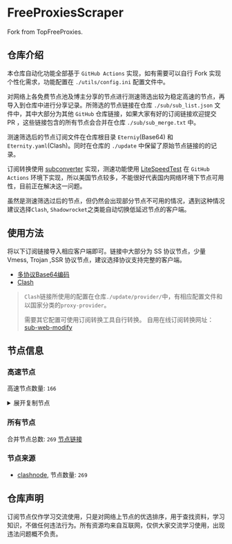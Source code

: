 # FreeProxiesScraper

Fork from TopFreeProxies.

## 仓库介绍
本仓库自动化功能全部基于 `GitHub Actions` 实现，如有需要可以自行 Fork 实现个性化需求，功能配置在 `./utils/config.ini` 配置文件中。

对网络上各免费节点池及博主分享的节点进行测速筛选出较为稳定高速的节点，再导入到仓库中进行分享记录。所筛选的节点链接在仓库 `./sub/sub_list.json` 文件中，其中大部分为其他 `GitHub` 仓库链接，如果大家有好的订阅链接欢迎提交 PR ，这些链接包含的所有节点会合并在仓库 `./sub/sub_merge.txt` 中。

测速筛选后的节点订阅文件在仓库根目录 `Eterniy`(Base64) 和 `Eternity.yaml`(Clash)。同时在仓库的 `./update` 中保留了原始节点链接的的记录。

订阅转换使用 [subconverter](https://github.com/tindy2013/subconverter) 实现，测速功能使用 [LiteSpeedTest](https://github.com/xxf098/LiteSpeedTest) 在 `GitHub Actions` 环境下实现，所以美国节点较多，不能很好代表国内网络环境下节点可用性，目前正在解决这一问题。

虽然是测速筛选过后的节点，但仍然会出现部分节点不可用的情况，遇到这种情况建议选择`Clash`, `Shadowrocket`之类能自动切换低延迟节点的客户端。

## 使用方法
将以下订阅链接导入相应客户端即可。链接中大部分为 SS 协议节点，少量 Vmess, Trojan ,SSR 协议节点，建议选择协议支持完整的客户端。

- [多协议Base64编码](https://raw.githubusercontent.com/caijh/FreeProxiesScraper/master/Eternity)
- [Clash](https://raw.githubusercontent.com/caijh/FreeProxiesScraper/master/Eternity.yaml)

>`Clash`链接所使用的配置在仓库`./update/provider/`中，有相应配置文件和以国家分类的`proxy-provider`。
>
>需要其它配置可使用订阅转换工具自行转换。
>自用在线订阅转换网址：[sub-web-modify](https://sub.v1.mk/)

## 节点信息
### 高速节点
高速节点数量: `166`
<details>
  <summary>展开复制节点</summary>

    vmess://eyJ2IjoiMiIsInBzIjoiMDQtMDAwLUpQIiwiYWRkIjoianAtMS5hbmV3c3RhcnQuY3lvdSIsInBvcnQiOiI1MDYxIiwidHlwZSI6Im5vbmUiLCJpZCI6ImYyYTg3OTRlLWYyNDYtMzk0NS04NThiLWI2NGY0ZDkzYTFkOCIsImFpZCI6IjAiLCJuZXQiOiJ3cyIsInBhdGgiOiIvIiwiaG9zdCI6ImpwLTEuYW5ld3N0YXJ0LmN5b3UiLCJ0bHMiOiJ0bHMifQ==
    vmess://eyJ2IjoiMiIsInBzIjoiMDQtMDAxLU5PV0hFUkUiLCJhZGQiOiJqcDYtMS5hbmV3c3RhcnQuY3lvdSIsInBvcnQiOiI1MDYxIiwidHlwZSI6Im5vbmUiLCJpZCI6ImYyYTg3OTRlLWYyNDYtMzk0NS04NThiLWI2NGY0ZDkzYTFkOCIsImFpZCI6IjAiLCJuZXQiOiJ3cyIsInBhdGgiOiIvIiwiaG9zdCI6ImpwNi0xLmFuZXdzdGFydC5jeW91IiwidGxzIjoidGxzIn0=
    vmess://eyJ2IjoiMiIsInBzIjoiMDQtMDAzLU5PV0hFUkUiLCJhZGQiOiJ1czYtMS5hbmV3c3RhcnQuY3lvdSIsInBvcnQiOiI1MDYxIiwidHlwZSI6Im5vbmUiLCJpZCI6ImYyYTg3OTRlLWYyNDYtMzk0NS04NThiLWI2NGY0ZDkzYTFkOCIsImFpZCI6IjAiLCJuZXQiOiJ3cyIsInBhdGgiOiIvIiwiaG9zdCI6InVzNi0xLmFuZXdzdGFydC5jeW91IiwidGxzIjoidGxzIn0=
    vmess://eyJ2IjoiMiIsInBzIjoiMDQtMDA0LVJFTEFZIiwiYWRkIjoiczQuZGItbGluazAxLnRvcCIsInBvcnQiOiIyMDk1IiwidHlwZSI6Im5vbmUiLCJpZCI6ImRiNTE5ZGU4LTQ2MTctM2M1ZS04NmI0LWFjZWMyZmZhOTYyZCIsImFpZCI6IjAiLCJuZXQiOiJ3cyIsInBhdGgiOiIvZGFiYWkuaW4xMDQuMTkuMjQwLjI0NiIsImhvc3QiOiJzNC5kYi1saW5rMDEudG9wIiwidGxzIjoiIn0=
    vmess://eyJ2IjoiMiIsInBzIjoiMDQtMDA1LVJFTEFZIiwiYWRkIjoiczIuZGItbGluazAxLnRvcCIsInBvcnQiOiIyMDUyIiwidHlwZSI6Im5vbmUiLCJpZCI6ImRiNTE5ZGU4LTQ2MTctM2M1ZS04NmI0LWFjZWMyZmZhOTYyZCIsImFpZCI6IjAiLCJuZXQiOiJ3cyIsInBhdGgiOiIvZGFiYWkuaW4xMDQuMjAuMTU1LjEzOCIsImhvc3QiOiJzMi5kYi1saW5rMDEudG9wIiwidGxzIjoiIn0=
    vmess://eyJ2IjoiMiIsInBzIjoiMDQtMDA2LVJFTEFZIiwiYWRkIjoiczUuY24tZGIudG9wIiwicG9ydCI6IjIwOTUiLCJ0eXBlIjoibm9uZSIsImlkIjoiZGI1MTlkZTgtNDYxNy0zYzVlLTg2YjQtYWNlYzJmZmE5NjJkIiwiYWlkIjoiMCIsIm5ldCI6IndzIiwicGF0aCI6Ii9kYWJhaS5pbjEwNC4yNS4zOC4yMjAiLCJob3N0IjoiczUuY24tZGIudG9wIiwidGxzIjoiIn0=
    vmess://eyJ2IjoiMiIsInBzIjoiMDQtMDA3LVJFTEFZIiwiYWRkIjoiczQuZGItbGluazAxLnRvcCIsInBvcnQiOiI4ODgwIiwidHlwZSI6Im5vbmUiLCJpZCI6ImRiNTE5ZGU4LTQ2MTctM2M1ZS04NmI0LWFjZWMyZmZhOTYyZCIsImFpZCI6IjAiLCJuZXQiOiJ3cyIsInBhdGgiOiIvZGFiYWkuaW4xMDQuMjAuMTEwLjExOCIsImhvc3QiOiJzNC5kYi1saW5rMDEudG9wIiwidGxzIjoiIn0=
    vmess://eyJ2IjoiMiIsInBzIjoiMDQtMDA4LVJFTEFZIiwiYWRkIjoiczQuZGItbGluazAxLnRvcCIsInBvcnQiOiIyMDg2IiwidHlwZSI6Im5vbmUiLCJpZCI6ImRiNTE5ZGU4LTQ2MTctM2M1ZS04NmI0LWFjZWMyZmZhOTYyZCIsImFpZCI6IjAiLCJuZXQiOiJ3cyIsInBhdGgiOiIvZGFiYWkuaW4xNzIuNjQuMTkuMjA0IiwiaG9zdCI6InM0LmRiLWxpbmswMS50b3AiLCJ0bHMiOiIifQ==
    vmess://eyJ2IjoiMiIsInBzIjoiMDQtMDA5LVJFTEFZIiwiYWRkIjoiczEuZGItbGluazAxLnRvcCIsInBvcnQiOiI4MDgwIiwidHlwZSI6Im5vbmUiLCJpZCI6ImRiNTE5ZGU4LTQ2MTctM2M1ZS04NmI0LWFjZWMyZmZhOTYyZCIsImFpZCI6IjAiLCJuZXQiOiJ3cyIsInBhdGgiOiIvZGFiYWkuaW4xNzIuNjQuNDYuMTEzIiwiaG9zdCI6InMxLmRiLWxpbmswMS50b3AiLCJ0bHMiOiIifQ==
    vmess://eyJ2IjoiMiIsInBzIjoiMDQtMDEwLVJFTEFZIiwiYWRkIjoiczUuY24tZGIudG9wIiwicG9ydCI6IjgwODAiLCJ0eXBlIjoibm9uZSIsImlkIjoiZGI1MTlkZTgtNDYxNy0zYzVlLTg2YjQtYWNlYzJmZmE5NjJkIiwiYWlkIjoiMCIsIm5ldCI6IndzIiwicGF0aCI6Ii9kYWJhaS5pbjE3Mi42Ny4xMjIuMTQ3IiwiaG9zdCI6InM1LmNuLWRiLnRvcCIsInRscyI6IiJ9
    trojan://07532e8d-26c0-364d-bec3-8501276d5067@183.236.51.154:56323?allowInsecure=1&sni=fastly.cdn.steampipe.steamcontent.com#04-110-CN
    trojan://07532e8d-26c0-364d-bec3-8501276d5067@183.236.51.154:56432?allowInsecure=1&sni=steampipe-kr.akamaized.net#04-111-CN
    trojan://07532e8d-26c0-364d-bec3-8501276d5067@112.18.120.18:23452?allowInsecure=1&sni=upos-hz-mirrorakam.akamaized.net#04-112-CN
    trojan://07532e8d-26c0-364d-bec3-8501276d5067@112.18.120.18:23453?allowInsecure=1&sni=cloudsync-prod.s3.amazonaws.com#04-113-CN
    trojan://07532e8d-26c0-364d-bec3-8501276d5067@47.245.40.60:28476?allowInsecure=1&sni=fastly.cdn.steampipe.steamcontent.com#04-114-JP
    trojan://07532e8d-26c0-364d-bec3-8501276d5067@47.245.31.103:28469?allowInsecure=1&sni=edge.steam-dns.top.comcast.net#04-115-JP
    vmess://eyJ2IjoiMiIsInBzIjoiMDQtMTE2LUNOIiwiYWRkIjoiMTIubWFtYW1hamQuc2l0ZSIsInBvcnQiOiIyMzYxMiIsInR5cGUiOiJub25lIiwiaWQiOiI3MTY0ZTljNi03NWM5LTM3ZTYtYmZlYy02NjJiMTQ0ZTA4YTQiLCJhaWQiOiIyIiwibmV0Ijoid3MiLCJwYXRoIjoiLyIsImhvc3QiOiIxMi5tYW1hbWFqZC5zaXRlIiwidGxzIjoiIn0=
    vmess://eyJ2IjoiMiIsInBzIjoiMDQtMTE3LUNOIiwiYWRkIjoiMTcubWFtYW1hamQuc2l0ZSIsInBvcnQiOiIyMzYxNyIsInR5cGUiOiJub25lIiwiaWQiOiI3MTY0ZTljNi03NWM5LTM3ZTYtYmZlYy02NjJiMTQ0ZTA4YTQiLCJhaWQiOiIyIiwibmV0Ijoid3MiLCJwYXRoIjoiLyIsImhvc3QiOiIxNy5tYW1hbWFqZC5zaXRlIiwidGxzIjoiIn0=
    vmess://eyJ2IjoiMiIsInBzIjoiMDQtMTE4LUNOIiwiYWRkIjoiMTEubWFtYW1hamQuc2l0ZSIsInBvcnQiOiIyMzYxMSIsInR5cGUiOiJub25lIiwiaWQiOiI3MTY0ZTljNi03NWM5LTM3ZTYtYmZlYy02NjJiMTQ0ZTA4YTQiLCJhaWQiOiIyIiwibmV0Ijoid3MiLCJwYXRoIjoiLyIsImhvc3QiOiIxMS5tYW1hbWFqZC5zaXRlIiwidGxzIjoiIn0=
    vmess://eyJ2IjoiMiIsInBzIjoiMDQtMTE5LUNOIiwiYWRkIjoiMTkubWFtYW1hamQuc2l0ZSIsInBvcnQiOiIyMzYxOSIsInR5cGUiOiJub25lIiwiaWQiOiI3MTY0ZTljNi03NWM5LTM3ZTYtYmZlYy02NjJiMTQ0ZTA4YTQiLCJhaWQiOiIyIiwibmV0Ijoid3MiLCJwYXRoIjoiLyIsImhvc3QiOiIxOS5tYW1hbWFqZC5zaXRlIiwidGxzIjoiIn0=
    vmess://eyJ2IjoiMiIsInBzIjoiMDQtMTIwLUNOIiwiYWRkIjoiMTYubWFtYW1hamQuc2l0ZSIsInBvcnQiOiIyMzYxNiIsInR5cGUiOiJub25lIiwiaWQiOiI3MTY0ZTljNi03NWM5LTM3ZTYtYmZlYy02NjJiMTQ0ZTA4YTQiLCJhaWQiOiIyIiwibmV0Ijoid3MiLCJwYXRoIjoiLyIsImhvc3QiOiIxNi5tYW1hbWFqZC5zaXRlIiwidGxzIjoiIn0=
    vmess://eyJ2IjoiMiIsInBzIjoiMDQtMTIxLUNOIiwiYWRkIjoiMTgubWFtYW1hamQuc2l0ZSIsInBvcnQiOiIyMzYxOCIsInR5cGUiOiJub25lIiwiaWQiOiI3MTY0ZTljNi03NWM5LTM3ZTYtYmZlYy02NjJiMTQ0ZTA4YTQiLCJhaWQiOiIyIiwibmV0Ijoid3MiLCJwYXRoIjoiLyIsImhvc3QiOiIxOC5tYW1hbWFqZC5zaXRlIiwidGxzIjoiIn0=
    vmess://eyJ2IjoiMiIsInBzIjoiMDQtMTIyLUNOIiwiYWRkIjoiMTUubWFtYW1hamQuc2l0ZSIsInBvcnQiOiIyMzYxNSIsInR5cGUiOiJub25lIiwiaWQiOiI3MTY0ZTljNi03NWM5LTM3ZTYtYmZlYy02NjJiMTQ0ZTA4YTQiLCJhaWQiOiIyIiwibmV0Ijoid3MiLCJwYXRoIjoiLyIsImhvc3QiOiIxNS5tYW1hbWFqZC5zaXRlIiwidGxzIjoiIn0=
    vmess://eyJ2IjoiMiIsInBzIjoiMDQtMTIzLUNOIiwiYWRkIjoiNS5tYW1hbWFqZC5zaXRlIiwicG9ydCI6IjIzNjA1IiwidHlwZSI6Im5vbmUiLCJpZCI6IjcxNjRlOWM2LTc1YzktMzdlNi1iZmVjLTY2MmIxNDRlMDhhNCIsImFpZCI6IjIiLCJuZXQiOiJ3cyIsInBhdGgiOiIvIiwiaG9zdCI6IjUubWFtYW1hamQuc2l0ZSIsInRscyI6IiJ9
    vmess://eyJ2IjoiMiIsInBzIjoiMDQtMTI0LUNOIiwiYWRkIjoiMTMubWFtYW1hamQuc2l0ZSIsInBvcnQiOiIyMzYxMyIsInR5cGUiOiJub25lIiwiaWQiOiI3MTY0ZTljNi03NWM5LTM3ZTYtYmZlYy02NjJiMTQ0ZTA4YTQiLCJhaWQiOiIyIiwibmV0Ijoid3MiLCJwYXRoIjoiLyIsImhvc3QiOiIxMy5tYW1hbWFqZC5zaXRlIiwidGxzIjoiIn0=
    vmess://eyJ2IjoiMiIsInBzIjoiMDQtMTI1LUNOIiwiYWRkIjoiMTQubWFtYW1hamQuc2l0ZSIsInBvcnQiOiIyMzYxNCIsInR5cGUiOiJub25lIiwiaWQiOiI3MTY0ZTljNi03NWM5LTM3ZTYtYmZlYy02NjJiMTQ0ZTA4YTQiLCJhaWQiOiIyIiwibmV0Ijoid3MiLCJwYXRoIjoiLyIsImhvc3QiOiIxNC5tYW1hbWFqZC5zaXRlIiwidGxzIjoiIn0=
    vmess://eyJ2IjoiMiIsInBzIjoiMDUtMTMyLUNOIiwiYWRkIjoidjUuaGVkdWlhbi5saW5rIiwicG9ydCI6IjMwODA1IiwidHlwZSI6Im5vbmUiLCJpZCI6ImNiYjNmODc3LWQxZmItMzQ0Yy04N2E5LWQxNTNiZmZkNTQ4NCIsImFpZCI6IjIiLCJuZXQiOiJ3cyIsInBhdGgiOiIvb29vbyIsImhvc3QiOiJ2NS5oZWR1aWFuLmxpbmsiLCJ0bHMiOiIifQ==
    vmess://eyJ2IjoiMiIsInBzIjoiMDUtMTMzLUNOIiwiYWRkIjoiMTExLjI2LjEwOS43OSIsInBvcnQiOiIzMDgwNyIsInR5cGUiOiJub25lIiwiaWQiOiJjYmIzZjg3Ny1kMWZiLTM0NGMtODdhOS1kMTUzYmZmZDU0ODQiLCJhaWQiOiIyIiwibmV0Ijoid3MiLCJwYXRoIjoiL29vb28iLCJob3N0IjoiIiwidGxzIjoiIn0=
    ss://YWVzLTEyOC1nY206NzYzYmY2MTItNGM2Ni00ZmQ0LWI1NGItNTM0OWJkZWE2YmNh@neweur.upperlay.xyz:634#05-135-CN
    vmess://eyJ2IjoiMiIsInBzIjoiMDUtMTQ5LUNOIiwiYWRkIjoieGRkLmRhc2h1YWkuY3lvdSIsInBvcnQiOiI0NTA3NyIsInR5cGUiOiJub25lIiwiaWQiOiI0YmMzMmEyNi02NGE2LTQ1OTUtOTM3OS0wODBkMTVkMGIzMWYiLCJhaWQiOiIwIiwibmV0IjoidGNwIiwicGF0aCI6Ii9vb29vIiwiaG9zdCI6InhkZC5kYXNodWFpLmN5b3UiLCJ0bHMiOiIifQ==
    vmess://eyJ2IjoiMiIsInBzIjoiMDUtMTUwLU5PV0hFUkUiLCJhZGQiOiJoYWEuZGFzaHVhaS5jeW91IiwicG9ydCI6IjQ1MDcyIiwidHlwZSI6Im5vbmUiLCJpZCI6IjRiYzMyYTI2LTY0YTYtNDU5NS05Mzc5LTA4MGQxNWQwYjMxZiIsImFpZCI6IjAiLCJuZXQiOiJ0Y3AiLCJwYXRoIjoiL29vb28iLCJob3N0IjoiaGFhLmRhc2h1YWkuY3lvdSIsInRscyI6IiJ9
    vmess://eyJ2IjoiMiIsInBzIjoiMDUtMTUxLU5PV0hFUkUiLCJhZGQiOiJoYWEuZGFzaHVhaS5jeW91IiwicG9ydCI6IjQ1MDU2IiwidHlwZSI6Im5vbmUiLCJpZCI6IjRiYzMyYTI2LTY0YTYtNDU5NS05Mzc5LTA4MGQxNWQwYjMxZiIsImFpZCI6IjAiLCJuZXQiOiJ0Y3AiLCJwYXRoIjoiL29vb28iLCJob3N0IjoiaGFhLmRhc2h1YWkuY3lvdSIsInRscyI6IiJ9
    vmess://eyJ2IjoiMiIsInBzIjoiMDUtMTUyLU5PV0hFUkUiLCJhZGQiOiJoYWEuZGFzaHVhaS5jeW91IiwicG9ydCI6IjQ1MDUyIiwidHlwZSI6Im5vbmUiLCJpZCI6IjRiYzMyYTI2LTY0YTYtNDU5NS05Mzc5LTA4MGQxNWQwYjMxZiIsImFpZCI6IjAiLCJuZXQiOiJ0Y3AiLCJwYXRoIjoiL29vb28iLCJob3N0IjoiaGFhLmRhc2h1YWkuY3lvdSIsInRscyI6IiJ9
    ss://Y2hhY2hhMjAtaWV0Zi1wb2x5MTMwNTpya3FaRXU1eHQzYXlETENjM0JUSU5u@13.251.200.231:8443#05-154-SG
    trojan://5a5d1112-4ae7-431f-bdde-0d008fb473dd@104.21.22.211:443?allowInsecure=1&sni=90.tAIpEI108.dpDnS.orG&ws=1&wspath=%2525252F685uFbiRrgAsHzTP8d#05-155-RELAY
    trojan://cdec9d57-661d-456a-bbf2-b4c38e9c6711@104.21.30.37:443?allowInsecure=1&sni=DDdcVfbGHy7.444682.xyz&ws=1&wspath=%2525252FUgBAUEI9Y18NcpHHrL0VwSolbqFpg#05-156-RELAY
    trojan://fa050497-fc2a-45ee-89c0-96670c4ecb65@104.21.63.135:443?allowInsecure=1&sni=Rrr4.8906004.xYZ&ws=1&wspath=%2525252FDZxb5QZyWgQPuXTwt#05-157-RELAY
    trojan://2f9b71f8-0ff1-4f49-a759-2d300b7c4c09@104.21.46.90:443?allowInsecure=1&sni=IiiIUuUyyYyy.freEvpNaTM.dpdNS.orG&ws=1&wspath=%2525252F9wAaF67mglzN6jop7uR#05-158-RELAY
    trojan://fa050497-fc2a-45ee-89c0-96670c4ecb65@172.67.145.200:443?allowInsecure=1&sni=Rrr4.8906004.xYZ&ws=1&wspath=%2525252FDZxb5QZyWgQPuXTwt#05-159-RELAY
    trojan://512d9674-db12-44ca-a1b5-654244549b65@172.67.188.188:443?allowInsecure=1&sni=XxCdvfgty.444652.xyZ&ws=1&wspath=%2525252FHOi2k5ElZdeML7Ua7dX3JIrYk7zm#05-160-RELAY
    trojan://ffcf7ec1-3e09-4821-b3d9-b426a107b73b@104.21.46.90:443?allowInsecure=1&sni=EER.FreevPnATm.dpdNs.orG&ws=1&wspath=%2525252FXmTzATQPJv9RO3xr1D40NK#05-194-RELAY
    vmess://eyJ2IjoiMiIsInBzIjoiMDctMjA0LUNOIiwiYWRkIjoiMTgzLjIzOC45MC44IiwicG9ydCI6IjQ2OTIwIiwidHlwZSI6Im5vbmUiLCJpZCI6IjQxODA0OGFmLWEyOTMtNGI5OS05YjBjLTk4Y2EzNTgwZGQyNCIsImFpZCI6IjY0IiwibmV0Ijoid3MiLCJwYXRoIjoiLyIsImhvc3QiOiIiLCJ0bHMiOiIifQ==
    vmess://eyJ2IjoiMiIsInBzIjoiMDctMjA1LUNOIiwiYWRkIjoiNDcuMTE2LjE2Ni4xNzgiLCJwb3J0IjoiNTAwMDIiLCJ0eXBlIjoibm9uZSIsImlkIjoiNDE4MDQ4YWYtYTI5My00Yjk5LTliMGMtOThjYTM1ODBkZDI0IiwiYWlkIjoiMCIsIm5ldCI6IndzIiwicGF0aCI6Ii8iLCJob3N0IjoiIiwidGxzIjoiIn0=
    vmess://eyJ2IjoiMiIsInBzIjoiMDctMjA2LUNOIiwiYWRkIjoiNDcuOTIuMTUyLjE2OSIsInBvcnQiOiI1MDAwMiIsInR5cGUiOiJub25lIiwiaWQiOiI0MTgwNDhhZi1hMjkzLTRiOTktOWIwYy05OGNhMzU4MGRkMjQiLCJhaWQiOiIwIiwibmV0Ijoid3MiLCJwYXRoIjoiLyIsImhvc3QiOiIiLCJ0bHMiOiIifQ==
    ss://YWVzLTI1Ni1jZmI6cXdlclJFV1FAQA@185.189.160.98:64759#07-207-TW
    ss://YWVzLTI1Ni1nY206ZHd6MUd0Rjc@120.233.128.98:30015#07-208-CN
    vmess://eyJ2IjoiMiIsInBzIjoiMDctMjA5LUNOIiwiYWRkIjoiMTEyLjEzMi4yMTUuMTIiLCJwb3J0IjoiNTAwMDIiLCJ0eXBlIjoibm9uZSIsImlkIjoiNDE4MDQ4YWYtYTI5My00Yjk5LTliMGMtOThjYTM1ODBkZDI0IiwiYWlkIjoiMCIsIm5ldCI6IndzIiwicGF0aCI6Ii8iLCJob3N0IjoiIiwidGxzIjoiIn0=
    vmess://eyJ2IjoiMiIsInBzIjoiMDctMjEwLUNOIiwiYWRkIjoiMTEyLjEzMi4yMTUuMzQiLCJwb3J0IjoiNTAwMDciLCJ0eXBlIjoibm9uZSIsImlkIjoiNDE4MDQ4YWYtYTI5My00Yjk5LTliMGMtOThjYTM1ODBkZDI0IiwiYWlkIjoiMCIsIm5ldCI6IndzIiwicGF0aCI6Ii8iLCJob3N0IjoiIiwidGxzIjoiIn0=
    vmess://eyJ2IjoiMiIsInBzIjoiMDctMjExLUNOIiwiYWRkIjoiMTgzLjIzNi41MS4zNiIsInBvcnQiOiI1OTAwMyIsInR5cGUiOiJub25lIiwiaWQiOiI0MTgwNDhhZi1hMjkzLTRiOTktOWIwYy05OGNhMzU4MGRkMjQiLCJhaWQiOiIwIiwibmV0Ijoid3MiLCJwYXRoIjoiLyIsImhvc3QiOiIiLCJ0bHMiOiIifQ==
    vmess://eyJ2IjoiMiIsInBzIjoiMDctMjEyLUNOIiwiYWRkIjoiNDcuMTA0LjE4Ni4xMzMiLCJwb3J0IjoiNTAwMDIiLCJ0eXBlIjoibm9uZSIsImlkIjoiNDE4MDQ4YWYtYTI5My00Yjk5LTliMGMtOThjYTM1ODBkZDI0IiwiYWlkIjoiNjQiLCJuZXQiOiJ3cyIsInBhdGgiOiIvIiwiaG9zdCI6IiIsInRscyI6IiJ9
    vmess://eyJ2IjoiMiIsInBzIjoiMDctMjEzLUNOIiwiYWRkIjoiMTIwLjE5OC43MS4yMTYiLCJwb3J0IjoiNDY3NTkiLCJ0eXBlIjoibm9uZSIsImlkIjoiNDE4MDQ4YWYtYTI5My00Yjk5LTliMGMtOThjYTM1ODBkZDI0IiwiYWlkIjoiMCIsIm5ldCI6IndzIiwicGF0aCI6Ii8iLCJob3N0IjoiIiwidGxzIjoiIn0=
    vmess://eyJ2IjoiMiIsInBzIjoiMDctMjE0LUNOIiwiYWRkIjoiMTExLjI2LjEwOS43OSIsInBvcnQiOiIzMDgwOSIsInR5cGUiOiJub25lIiwiaWQiOiJjYmIzZjg3Ny1kMWZiLTM0NGMtODdhOS1kMTUzYmZmZDU0ODQiLCJhaWQiOiIyIiwibmV0Ijoid3MiLCJwYXRoIjoiL29vb28iLCJob3N0IjoiIiwidGxzIjoiIn0=
    ss://YWVzLTI1Ni1nY206ZHd6MUd0Rjc@111.45.33.5:30017#07-215-CN
    vmess://eyJ2IjoiMiIsInBzIjoiMDctMjE2LUhLIiwiYWRkIjoiNDMuMjQ3LjEzNC44NSIsInBvcnQiOiI0NzAxMCIsInR5cGUiOiJub25lIiwiaWQiOiJjYmZmYjgyNS05M2Q1LTRhMTktYWVkMC0wOTM2YTQ4Yzg0ZDMiLCJhaWQiOiIwIiwibmV0Ijoid3MiLCJwYXRoIjoiLyIsImhvc3QiOiIiLCJ0bHMiOiIifQ==
    vmess://eyJ2IjoiMiIsInBzIjoiMDctMjE3LVJFTEFZIiwiYWRkIjoiY2xvdWRnZXRzZXJ2aWNlLm1jbG91ZHNlcnZpY2Uuc2l0ZSIsInBvcnQiOiI0NDMiLCJ0eXBlIjoibm9uZSIsImlkIjoiMmMzMjk1ODUtNjdhOC00OThiLThkMzgtMTc2ZGFjODA2YmM3IiwiYWlkIjoiMCIsIm5ldCI6IndzIiwicGF0aCI6Ii9saW5rd3MiLCJob3N0IjoiY2xvdWRnZXRzZXJ2aWNlLm1jbG91ZHNlcnZpY2Uuc2l0ZSIsInRscyI6InRscyJ9
    trojan://288124da-0d68-42f4-9f48-70dc4dcc55a6@104.21.16.1:443?allowInsecure=1&sni=eEEDFRT567u.890614.XYZ&ws=1&wspath=%2525252FraChT39pjLFYRA5HdHEIupMZeK#07-218-RELAY
    trojan://ea17601d-8ebf-4431-b815-4d644821ca7e@kz.mjt000.com:443?allowInsecure=1#07-219-GB
    ss://YWVzLTI1Ni1jZmI6ZjhmN2FDemNQS2JzRjhwMw@38.165.233.93:989#07-220-PY
    ss://YWVzLTI1Ni1jZmI6ZjhmN2FDemNQS2JzRjhwMw@185.153.197.5:989#07-221-MD
    ss://YWVzLTI1Ni1nY206ZHd6MUd0Rjc@112.54.160.36:30232#07-222-CN
    trojan://ae2c23e8-9204-11ef-b635-f23c9164ca5d@d877855c-sybgg0-t2wu4o-1qct1.cm5.cnkuaishou.com:27233?allowInsecure=1&sni=d877855c-sybgg0-t2wu4o-1qct1.cm5.cnkuaishou.com#07-223-CN
    vmess://eyJ2IjoiMiIsInBzIjoiMDctMjI0LVJFTEFZIiwiYWRkIjoiMTcyLjY3LjIwMC4xMyIsInBvcnQiOiI0NDMiLCJ0eXBlIjoibm9uZSIsImlkIjoiNWY3MjZmZTMtZDgyZS00ZGE1LWE3MTEtOGFmMGNiYjJiNjgyIiwiYWlkIjoiMCIsIm5ldCI6IndzIiwicGF0aCI6Ii9henVtYXNlLnJlbiIsImhvc3QiOiIiLCJ0bHMiOiJ0bHMifQ==
    ss://Y2hhY2hhMjAtaWV0Zi1wb2x5MTMwNTo3OTA1YTMyYi0wMTJjLTQ3MTEtODllMi03M2I2NzEzZWNhNzU@pr.fastsoonlink.com:40030#07-225-CN
    vmess://eyJ2IjoiMiIsInBzIjoiMDctMjI2LUNOIiwiYWRkIjoidjM1LmhlZHVpYW4ubGluayIsInBvcnQiOiIzMDgzNSIsInR5cGUiOiJub25lIiwiaWQiOiJjYmIzZjg3Ny1kMWZiLTM0NGMtODdhOS1kMTUzYmZmZDU0ODQiLCJhaWQiOiIyIiwibmV0Ijoid3MiLCJwYXRoIjoiL29vb28iLCJob3N0IjoidjM1LmhlZHVpYW4ubGluayIsInRscyI6IiJ9
    trojan://0f7070cd-c91d-4532-a51f-56da4f0e94be@172.67.150.132:443?allowInsecure=1&sni=eeddcvfgt6.444682.xyz&ws=1&wspath=%2525252FctHoQlqeZn8pbEUSLppj7jCmY#07-227-RELAY
    trojan://0f7070cd-c91d-4532-a51f-56da4f0e94be@104.21.30.37:443?allowInsecure=1&sni=eeddcvfgt6.444682.xyz&ws=1&wspath=%2525252FctHoQlqeZn8pbEUSLppj7jCmY#07-228-RELAY
    vmess://eyJ2IjoiMiIsInBzIjoiMDctMjI5LVJFTEFZIiwiYWRkIjoiMTcyLjY3LjIxOS4xOTYiLCJwb3J0IjoiODAiLCJ0eXBlIjoibm9uZSIsImlkIjoiZjEwOGUwZTItNWYxMi00MmI2LTllNjctMWIyZjA3M2ZmYjJiIiwiYWlkIjoiMCIsIm5ldCI6IndzIiwicGF0aCI6Ii94UXZMdHhNTXVtOHNES1J3dkZDSnEiLCJob3N0IjoiIiwidGxzIjoiIn0=
    vmess://eyJ2IjoiMiIsInBzIjoiMDctMjMwLUNOIiwiYWRkIjoiMTE3LjEzNS4zMS43NSIsInBvcnQiOiI0NTIzOSIsInR5cGUiOiJub25lIiwiaWQiOiIzYmI3ZTgyNi02YmM4LTQzZWMtYTIyYi1jNjVkOGYzMGM0ZTUiLCJhaWQiOiIwIiwibmV0Ijoid3MiLCJwYXRoIjoiLyIsImhvc3QiOiIiLCJ0bHMiOiIifQ==
    vmess://eyJ2IjoiMiIsInBzIjoiMDctMjMxLUNOIiwiYWRkIjoidjI5LmhlZHVpYW4ubGluayIsInBvcnQiOiIzMDgyOSIsInR5cGUiOiJub25lIiwiaWQiOiJjYmIzZjg3Ny1kMWZiLTM0NGMtODdhOS1kMTUzYmZmZDU0ODQiLCJhaWQiOiIyIiwibmV0Ijoid3MiLCJwYXRoIjoiL29vb28iLCJob3N0IjoidjI5LmhlZHVpYW4ubGluayIsInRscyI6IiJ9
    trojan://a7c9c017-db10-4d15-b01b-0634db498b57@104.21.13.36:443?allowInsecure=1&sni=ERt5.0890604.XyZ&ws=1&wspath=%2525252FOBmXcXufeTh7sLJtI1#07-232-RELAY
    trojan://a7c9c017-db10-4d15-b01b-0634db498b57@172.67.197.165:443?allowInsecure=1&sni=ERt5.0890604.XyZ&ws=1&wspath=%2525252FOBmXcXufeTh7sLJtI1#07-233-RELAY
    trojan://07a3df8f-2a2c-42f8-ad92-65889d90f3bf@104.21.26.17:443?allowInsecure=1&sni=rrrRrRRrT.459.pp.ua&ws=1&wspath=%2525252FznQImc22ijDwVOkZfoq#07-234-RELAY
    vmess://eyJ2IjoiMiIsInBzIjoiMDctMjM1LUNOIiwiYWRkIjoiNTguMTkuMTYuMjQxIiwicG9ydCI6IjQ1NDI0IiwidHlwZSI6Im5vbmUiLCJpZCI6IjNiYjdlODI2LTZiYzgtNDNlYy1hMjJiLWM2NWQ4ZjMwYzRlNSIsImFpZCI6IjAiLCJuZXQiOiJ3cyIsInBhdGgiOiIvIiwiaG9zdCI6IiIsInRscyI6IiJ9
    trojan://6757b7d6-fa32-4708-b5d1-30e3cf928b51@104.21.6.179:443?allowInsecure=1&sni=ZZzzzZZ.890601.XYZ&ws=1&wspath=%2525252Fl96MZ8se5Kl2p8BiMhP42l#07-236-RELAY
    vmess://eyJ2IjoiMiIsInBzIjoiMDctMjM3LUNOIiwiYWRkIjoiMTIwLjIzMi4xNy4xMCIsInBvcnQiOiI0NTI2OSIsInR5cGUiOiJub25lIiwiaWQiOiIzYmI3ZTgyNi02YmM4LTQzZWMtYTIyYi1jNjVkOGYzMGM0ZTUiLCJhaWQiOiIwIiwibmV0Ijoid3MiLCJwYXRoIjoiLyIsImhvc3QiOiIiLCJ0bHMiOiIifQ==
    vmess://eyJ2IjoiMiIsInBzIjoiMDctMjM4LUNOIiwiYWRkIjoidjM2LmhlZHVpYW4ubGluayIsInBvcnQiOiIzMDgzNiIsInR5cGUiOiJub25lIiwiaWQiOiJjYmIzZjg3Ny1kMWZiLTM0NGMtODdhOS1kMTUzYmZmZDU0ODQiLCJhaWQiOiIyIiwibmV0Ijoid3MiLCJwYXRoIjoiL29vb28iLCJob3N0IjoidjM2LmhlZHVpYW4ubGluayIsInRscyI6IiJ9
    vmess://eyJ2IjoiMiIsInBzIjoiMDctMjM5LVJFTEFZIiwiYWRkIjoidGltZS5pcyIsInBvcnQiOiI0NDMiLCJ0eXBlIjoibm9uZSIsImlkIjoiNjZlNWM4ZGQtMzE3Ni00NThlLThmYjAtMWVkOTFkMmY5NjAyIiwiYWlkIjoiMCIsIm5ldCI6IndzIiwicGF0aCI6Ii92bWVzcy1hcmdvP2VkPTI1NjAiLCJob3N0IjoidGltZS5pcyIsInRscyI6InRscyJ9
    ss://YWVzLTI1Ni1jZmI6ZjhmN2FDemNQS2JzRjhwMw@62.100.205.48:989#07-240-GB
    vmess://eyJ2IjoiMiIsInBzIjoiMDctMjQxLUNOIiwiYWRkIjoidjMwLmhlZHVpYW4ubGluayIsInBvcnQiOiIzMDgzMCIsInR5cGUiOiJub25lIiwiaWQiOiJjYmIzZjg3Ny1kMWZiLTM0NGMtODdhOS1kMTUzYmZmZDU0ODQiLCJhaWQiOiIyIiwibmV0Ijoid3MiLCJwYXRoIjoiL29vb28iLCJob3N0IjoidjMwLmhlZHVpYW4ubGluayIsInRscyI6IiJ9
    ss://Y2hhY2hhMjAtaWV0Zi1wb2x5MTMwNTpYaVROVlRCOFJFc1hCMm41RHpMaEZi@77.246.102.112:60117#07-242-NL
    ss://Y2hhY2hhMjAtaWV0Zi1wb2x5MTMwNTpZMWhqaVVtU2d1Y2d6WVlKMFd0cXdX@77.246.102.112:60117#07-243-NL
    ss://YWVzLTI1Ni1jZmI6ZjhmN2FDemNQS2JzRjhwMw@185.231.233.112:989#07-244-PT
    ss://YWVzLTI1Ni1nY206M2VlOTBhYTktODgzMS00ZWEzLTk0MjUtYzM2MTA5MGE5Mzhk@120.198.71.135:46924#07-245-CN
    ss://YWVzLTI1Ni1nY206M2VlOTBhYTktODgzMS00ZWEzLTk0MjUtYzM2MTA5MGE5Mzhk@36.151.194.51:46924#07-246-CN
    ss://YWVzLTI1Ni1jZmI6cXdlclJFV1FAQA@125.141.26.12:4857#07-247-KR
    ss://YWVzLTI1Ni1jZmI6cXdlclJFV1FAQA@p237.panda004.net:50345#07-248-KR
    ss://YWVzLTI1Ni1jZmI6cXdlclJFV1FAQA@p141.panda001.net:4652#07-249-KR
    ss://YWVzLTI1Ni1jZmI6cXdlclJFV1FAQA@218.237.185.230:4652#07-250-KR
    ss://YWVzLTI1Ni1nY206ZHd6MUd0Rjc@112.54.161.141:20406#07-251-CN
    vmess://eyJ2IjoiMiIsInBzIjoiMDctMjUyLUNOIiwiYWRkIjoiMTExLjI2LjEwOS43OSIsInBvcnQiOiIzMDgyOCIsInR5cGUiOiJub25lIiwiaWQiOiJjYmIzZjg3Ny1kMWZiLTM0NGMtODdhOS1kMTUzYmZmZDU0ODQiLCJhaWQiOiIyIiwibmV0Ijoid3MiLCJwYXRoIjoiL29vb28iLCJob3N0IjoiIiwidGxzIjoiIn0=
    trojan://bcc58e88-e147-11ec-b286-f23c91cfbbc9@83242d49-sy41s0-szh3gf-ggww.cm5.cnkuaishou.com:21233?allowInsecure=1&sni=83242d49-sy41s0-szh3gf-ggww.cm5.cnkuaishou.com#07-253-CN
    trojan://2b1ed981-6547-4094-998b-06a3323d6f6c@120.233.44.201:21181?allowInsecure=1&sni=k31.tudou211.com#07-254-CN
    ss://Y2hhY2hhMjAtaWV0Zi1wb2x5MTMwNTo4NDNlOTliYi03ZDYxLTQxMzMtOWY2MC0yYjQ4ZTQ3ZWIwM2I@gz.pddwdf.store:48973#08-255-CN
    ss://Y2hhY2hhMjAtaWV0Zi1wb2x5MTMwNTo4NDNlOTliYi03ZDYxLTQxMzMtOWY2MC0yYjQ4ZTQ3ZWIwM2I@gz.pddwdf.store:51881#08-256-CN
    ss://Y2hhY2hhMjAtaWV0Zi1wb2x5MTMwNTo4NDNlOTliYi03ZDYxLTQxMzMtOWY2MC0yYjQ4ZTQ3ZWIwM2I@gz.pddwdf.store:36086#08-257-CN
    vmess://eyJ2IjoiMiIsInBzIjoiMDgtMjU5LU5PV0hFUkUiLCJhZGQiOiJoYWEuZGFzaHVhaS5jeW91IiwicG9ydCI6IjQ1MDY0IiwidHlwZSI6Im5vbmUiLCJpZCI6IjdkZjY4OTRkLTU4OTQtNGU4MC1hYmE4LTEzMDgxYmRjYjY2MyIsImFpZCI6IjAiLCJuZXQiOiJ3cyIsInBhdGgiOiIvIiwiaG9zdCI6ImhhYS5kYXNodWFpLmN5b3UiLCJ0bHMiOiIifQ==
    vmess://eyJ2IjoiMiIsInBzIjoiMDgtMjYwLU5PV0hFUkUiLCJhZGQiOiJoYWEuZGFzaHVhaS5jeW91IiwicG9ydCI6IjQ1MDcyIiwidHlwZSI6Im5vbmUiLCJpZCI6IjdkZjY4OTRkLTU4OTQtNGU4MC1hYmE4LTEzMDgxYmRjYjY2MyIsImFpZCI6IjAiLCJuZXQiOiJ3cyIsInBhdGgiOiIvIiwiaG9zdCI6ImhhYS5kYXNodWFpLmN5b3UiLCJ0bHMiOiIifQ==
    ss://Y2hhY2hhMjAtaWV0Zi1wb2x5MTMwNTo4NDNlOTliYi03ZDYxLTQxMzMtOWY2MC0yYjQ4ZTQ3ZWIwM2I@gz.pddwdf.store:22455#08-261-CN
    ss://Y2hhY2hhMjAtaWV0Zi1wb2x5MTMwNTo4NDNlOTliYi03ZDYxLTQxMzMtOWY2MC0yYjQ4ZTQ3ZWIwM2I@gz.pddwdf.store:52461#08-263-CN
    ss://Y2hhY2hhMjAtaWV0Zi1wb2x5MTMwNTo4NDNlOTliYi03ZDYxLTQxMzMtOWY2MC0yYjQ4ZTQ3ZWIwM2I@gz.pddwdf.store:44081#08-264-CN
    vmess://eyJ2IjoiMiIsInBzIjoiMDgtMjY1LU5PV0hFUkUiLCJhZGQiOiJoYWEuZGFzaHVhaS5jeW91IiwicG9ydCI6IjQ1MDYyIiwidHlwZSI6Im5vbmUiLCJpZCI6IjdkZjY4OTRkLTU4OTQtNGU4MC1hYmE4LTEzMDgxYmRjYjY2MyIsImFpZCI6IjAiLCJuZXQiOiJ3cyIsInBhdGgiOiIvIiwiaG9zdCI6ImhhYS5kYXNodWFpLmN5b3UiLCJ0bHMiOiIifQ==
    vmess://eyJ2IjoiMiIsInBzIjoiMDgtMjY2LUNOIiwiYWRkIjoieGRkLmRhc2h1YWkuY3lvdSIsInBvcnQiOiI0NTA2MSIsInR5cGUiOiJub25lIiwiaWQiOiI3ZGY2ODk0ZC01ODk0LTRlODAtYWJhOC0xMzA4MWJkY2I2NjMiLCJhaWQiOiIwIiwibmV0Ijoid3MiLCJwYXRoIjoiLyIsImhvc3QiOiJ4ZGQuZGFzaHVhaS5jeW91IiwidGxzIjoiIn0=
    vmess://eyJ2IjoiMiIsInBzIjoiMDgtMjY3LU5PV0hFUkUiLCJhZGQiOiJoYWEuZGFzaHVhaS5jeW91IiwicG9ydCI6IjQ1MDYwIiwidHlwZSI6Im5vbmUiLCJpZCI6IjdkZjY4OTRkLTU4OTQtNGU4MC1hYmE4LTEzMDgxYmRjYjY2MyIsImFpZCI6IjAiLCJuZXQiOiJ3cyIsInBhdGgiOiIvIiwiaG9zdCI6ImhhYS5kYXNodWFpLmN5b3UiLCJ0bHMiOiIifQ==
    ss://Y2hhY2hhMjAtaWV0Zi1wb2x5MTMwNTo4NDNlOTliYi03ZDYxLTQxMzMtOWY2MC0yYjQ4ZTQ3ZWIwM2I@gz.pddwdf.store:58043#08-272-CN
    ss://Y2hhY2hhMjAtaWV0Zi1wb2x5MTMwNTo4NDNlOTliYi03ZDYxLTQxMzMtOWY2MC0yYjQ4ZTQ3ZWIwM2I@gz.pddwdf.store:20692#08-274-CN
    vmess://eyJ2IjoiMiIsInBzIjoiMDgtMjc1LU5PV0hFUkUiLCJhZGQiOiJoYWEuZGFzaHVhaS5jeW91IiwicG9ydCI6IjQ1MDc2IiwidHlwZSI6Im5vbmUiLCJpZCI6IjdkZjY4OTRkLTU4OTQtNGU4MC1hYmE4LTEzMDgxYmRjYjY2MyIsImFpZCI6IjAiLCJuZXQiOiJ3cyIsInBhdGgiOiIvIiwiaG9zdCI6ImhhYS5kYXNodWFpLmN5b3UiLCJ0bHMiOiIifQ==
    ss://Y2hhY2hhMjAtaWV0Zi1wb2x5MTMwNTo4NDNlOTliYi03ZDYxLTQxMzMtOWY2MC0yYjQ4ZTQ3ZWIwM2I@gz.pddwdf.store:11270#08-277-CN
    vmess://eyJ2IjoiMiIsInBzIjoiMDgtMjc4LU5PV0hFUkUiLCJhZGQiOiJoYWEuZGFzaHVhaS5jeW91IiwicG9ydCI6IjQ1MDc4IiwidHlwZSI6Im5vbmUiLCJpZCI6IjdkZjY4OTRkLTU4OTQtNGU4MC1hYmE4LTEzMDgxYmRjYjY2MyIsImFpZCI6IjAiLCJuZXQiOiJ3cyIsInBhdGgiOiIvIiwiaG9zdCI6ImhhYS5kYXNodWFpLmN5b3UiLCJ0bHMiOiIifQ==
    vmess://eyJ2IjoiMiIsInBzIjoiMDgtMjc5LUNOIiwiYWRkIjoieGRkLmRhc2h1YWkuY3lvdSIsInBvcnQiOiI0NTA3NyIsInR5cGUiOiJub25lIiwiaWQiOiI3ZGY2ODk0ZC01ODk0LTRlODAtYWJhOC0xMzA4MWJkY2I2NjMiLCJhaWQiOiIwIiwibmV0Ijoid3MiLCJwYXRoIjoiLyIsImhvc3QiOiJ4ZGQuZGFzaHVhaS5jeW91IiwidGxzIjoiIn0=
    ss://Y2hhY2hhMjAtaWV0Zi1wb2x5MTMwNTo4NDNlOTliYi03ZDYxLTQxMzMtOWY2MC0yYjQ4ZTQ3ZWIwM2I@gz.pddwdf.store:42980#08-281-CN
    ss://Y2hhY2hhMjAtaWV0Zi1wb2x5MTMwNTo4NDNlOTliYi03ZDYxLTQxMzMtOWY2MC0yYjQ4ZTQ3ZWIwM2I@gz.pddwdf.store:50971#08-282-CN
    ss://Y2hhY2hhMjAtaWV0Zi1wb2x5MTMwNTo4NDNlOTliYi03ZDYxLTQxMzMtOWY2MC0yYjQ4ZTQ3ZWIwM2I@gz.pddwdf.store:18006#08-283-CN
    vmess://eyJ2IjoiMiIsInBzIjoiMDgtMjg0LUNOIiwiYWRkIjoieGRkLmRhc2h1YWkuY3lvdSIsInBvcnQiOiI0NTA1OSIsInR5cGUiOiJub25lIiwiaWQiOiI3ZGY2ODk0ZC01ODk0LTRlODAtYWJhOC0xMzA4MWJkY2I2NjMiLCJhaWQiOiIwIiwibmV0Ijoid3MiLCJwYXRoIjoiLyIsImhvc3QiOiJ4ZGQuZGFzaHVhaS5jeW91IiwidGxzIjoiIn0=
    ss://Y2hhY2hhMjAtaWV0Zi1wb2x5MTMwNTo4NDNlOTliYi03ZDYxLTQxMzMtOWY2MC0yYjQ4ZTQ3ZWIwM2I@gz.pddwdf.store:44105#08-285-CN
    ss://Y2hhY2hhMjAtaWV0Zi1wb2x5MTMwNTo4NDNlOTliYi03ZDYxLTQxMzMtOWY2MC0yYjQ4ZTQ3ZWIwM2I@sh.pddwdf.store:38733#08-287-CN
    ss://Y2hhY2hhMjAtaWV0Zi1wb2x5MTMwNTo4NDNlOTliYi03ZDYxLTQxMzMtOWY2MC0yYjQ4ZTQ3ZWIwM2I@gz.pddwdf.store:50921#08-288-CN
    ss://Y2hhY2hhMjAtaWV0Zi1wb2x5MTMwNTo4NDNlOTliYi03ZDYxLTQxMzMtOWY2MC0yYjQ4ZTQ3ZWIwM2I@gz.pddwdf.store:39367#08-289-CN
    ss://Y2hhY2hhMjAtaWV0Zi1wb2x5MTMwNTo4NDNlOTliYi03ZDYxLTQxMzMtOWY2MC0yYjQ4ZTQ3ZWIwM2I@gz.pddwdf.store:33476#08-292-CN
    ss://Y2hhY2hhMjAtaWV0Zi1wb2x5MTMwNTo4NDNlOTliYi03ZDYxLTQxMzMtOWY2MC0yYjQ4ZTQ3ZWIwM2I@gz.pddwdf.store:11515#08-294-CN
    ss://Y2hhY2hhMjAtaWV0Zi1wb2x5MTMwNTo4NDNlOTliYi03ZDYxLTQxMzMtOWY2MC0yYjQ4ZTQ3ZWIwM2I@gz.pddwdf.store:36137#08-295-CN
    ss://Y2hhY2hhMjAtaWV0Zi1wb2x5MTMwNTo4NDNlOTliYi03ZDYxLTQxMzMtOWY2MC0yYjQ4ZTQ3ZWIwM2I@gz.pddwdf.store:33143#08-298-CN
    ss://Y2hhY2hhMjAtaWV0Zi1wb2x5MTMwNTo4NDNlOTliYi03ZDYxLTQxMzMtOWY2MC0yYjQ4ZTQ3ZWIwM2I@gz.pddwdf.store:43611#08-299-CN
    vmess://eyJ2IjoiMiIsInBzIjoiMDgtMzAwLUNOIiwiYWRkIjoieGRkLmRhc2h1YWkuY3lvdSIsInBvcnQiOiI0NTA3MyIsInR5cGUiOiJub25lIiwiaWQiOiI3ZGY2ODk0ZC01ODk0LTRlODAtYWJhOC0xMzA4MWJkY2I2NjMiLCJhaWQiOiIwIiwibmV0Ijoid3MiLCJwYXRoIjoiLyIsImhvc3QiOiJ4ZGQuZGFzaHVhaS5jeW91IiwidGxzIjoiIn0=
    vmess://eyJ2IjoiMiIsInBzIjoiMDgtMzAxLU5PV0hFUkUiLCJhZGQiOiJoYWEuZGFzaHVhaS5jeW91IiwicG9ydCI6IjQ1MDc0IiwidHlwZSI6Im5vbmUiLCJpZCI6IjdkZjY4OTRkLTU4OTQtNGU4MC1hYmE4LTEzMDgxYmRjYjY2MyIsImFpZCI6IjAiLCJuZXQiOiJ3cyIsInBhdGgiOiIvIiwiaG9zdCI6ImhhYS5kYXNodWFpLmN5b3UiLCJ0bHMiOiIifQ==
    vmess://eyJ2IjoiMiIsInBzIjoiMDgtMzAyLVJVIiwiYWRkIjoiNDUuMTQ3LjIwMS4yMzEiLCJwb3J0IjoiMjMxMDYiLCJ0eXBlIjoibm9uZSIsImlkIjoiZmQ4MGJkYzctYTZhZC00MjcxLTlkMTAtMzNlODIwMmFjNTZkIiwiYWlkIjoiMCIsIm5ldCI6IndzIiwicGF0aCI6Ii8iLCJob3N0IjoiIiwidGxzIjoiIn0=
    ss://Y2hhY2hhMjAtaWV0Zi1wb2x5MTMwNTo4NDNlOTliYi03ZDYxLTQxMzMtOWY2MC0yYjQ4ZTQ3ZWIwM2I@gz.pddwdf.store:49831#08-304-CN
    vmess://eyJ2IjoiMiIsInBzIjoiMDgtMzA1LUNOIiwiYWRkIjoieGRkLmRhc2h1YWkuY3lvdSIsInBvcnQiOiI0NTA3MSIsInR5cGUiOiJub25lIiwiaWQiOiI3ZGY2ODk0ZC01ODk0LTRlODAtYWJhOC0xMzA4MWJkY2I2NjMiLCJhaWQiOiIwIiwibmV0Ijoid3MiLCJwYXRoIjoiLyIsImhvc3QiOiJ4ZGQuZGFzaHVhaS5jeW91IiwidGxzIjoiIn0=
    vmess://eyJ2IjoiMiIsInBzIjoiMDgtMzA2LVJVIiwiYWRkIjoiNDUuMTQ3LjIwMS4yMzEiLCJwb3J0IjoiMjAwNjUiLCJ0eXBlIjoibm9uZSIsImlkIjoiZmQ4MGJkYzctYTZhZC00MjcxLTlkMTAtMzNlODIwMmFjNTZkIiwiYWlkIjoiMCIsIm5ldCI6IndzIiwicGF0aCI6Ii8iLCJob3N0IjoiIiwidGxzIjoiIn0=
    ss://Y2hhY2hhMjAtaWV0Zi1wb2x5MTMwNTo4NDNlOTliYi03ZDYxLTQxMzMtOWY2MC0yYjQ4ZTQ3ZWIwM2I@gz.pddwdf.store:53177#08-307-CN
    ss://Y2hhY2hhMjAtaWV0Zi1wb2x5MTMwNTo4NDNlOTliYi03ZDYxLTQxMzMtOWY2MC0yYjQ4ZTQ3ZWIwM2I@gz.pddwdf.store:42722#08-309-CN
    ss://Y2hhY2hhMjAtaWV0Zi1wb2x5MTMwNTo4NDNlOTliYi03ZDYxLTQxMzMtOWY2MC0yYjQ4ZTQ3ZWIwM2I@gz.pddwdf.store:28485#08-311-CN
    vmess://eyJ2IjoiMiIsInBzIjoiMDgtMzEyLVJVIiwiYWRkIjoiNDUuMTQ3LjIwMS4yMzEiLCJwb3J0IjoiMjAwNjUiLCJ0eXBlIjoibm9uZSIsImlkIjoiZTM5ZmYxNDgtMjU0Zi00YjZlLTg5MzItNzUxYTczOWVjNDM2IiwiYWlkIjoiMCIsIm5ldCI6IndzIiwicGF0aCI6Ii8iLCJob3N0IjoiIiwidGxzIjoiIn0=
    vmess://eyJ2IjoiMiIsInBzIjoiMDgtMzE2LUNOIiwiYWRkIjoieGRkLmRhc2h1YWkuY3lvdSIsInBvcnQiOiI0NTA1MSIsInR5cGUiOiJub25lIiwiaWQiOiI3ZGY2ODk0ZC01ODk0LTRlODAtYWJhOC0xMzA4MWJkY2I2NjMiLCJhaWQiOiIwIiwibmV0Ijoid3MiLCJwYXRoIjoiLyIsImhvc3QiOiJ4ZGQuZGFzaHVhaS5jeW91IiwidGxzIjoiIn0=
    ss://Y2hhY2hhMjAtaWV0Zi1wb2x5MTMwNTo4NDNlOTliYi03ZDYxLTQxMzMtOWY2MC0yYjQ4ZTQ3ZWIwM2I@gz.pddwdf.store:46253#08-321-CN
    ss://Y2hhY2hhMjAtaWV0Zi1wb2x5MTMwNTo4NDNlOTliYi03ZDYxLTQxMzMtOWY2MC0yYjQ4ZTQ3ZWIwM2I@gz.pddwdf.store:25916#08-322-CN
    ss://Y2hhY2hhMjAtaWV0Zi1wb2x5MTMwNTo4NDNlOTliYi03ZDYxLTQxMzMtOWY2MC0yYjQ4ZTQ3ZWIwM2I@gz.pddwdf.store:22327#08-324-CN
    vmess://eyJ2IjoiMiIsInBzIjoiMDgtMzI2LVJVIiwiYWRkIjoiNDUuMTQ3LjIwMS4yMzEiLCJwb3J0IjoiMjMxMDYiLCJ0eXBlIjoibm9uZSIsImlkIjoiNGViOTM4MWYtZWZkNC00MDYzLTkwZjctZTA2ODFhYjExNzcxIiwiYWlkIjoiMCIsIm5ldCI6IndzIiwicGF0aCI6Ii8iLCJob3N0IjoiIiwidGxzIjoiIn0=
    ss://Y2hhY2hhMjAtaWV0Zi1wb2x5MTMwNTo4NDNlOTliYi03ZDYxLTQxMzMtOWY2MC0yYjQ4ZTQ3ZWIwM2I@gz.pddwdf.store:15783#08-328-CN
    vmess://eyJ2IjoiMiIsInBzIjoiMDgtMzI5LU5PV0hFUkUiLCJhZGQiOiJoYWEuZGFzaHVhaS5jeW91IiwicG9ydCI6IjQ1MDU0IiwidHlwZSI6Im5vbmUiLCJpZCI6IjdkZjY4OTRkLTU4OTQtNGU4MC1hYmE4LTEzMDgxYmRjYjY2MyIsImFpZCI6IjAiLCJuZXQiOiJ3cyIsInBhdGgiOiIvIiwiaG9zdCI6ImhhYS5kYXNodWFpLmN5b3UiLCJ0bHMiOiIifQ==
    ss://Y2hhY2hhMjAtaWV0Zi1wb2x5MTMwNTo4NDNlOTliYi03ZDYxLTQxMzMtOWY2MC0yYjQ4ZTQ3ZWIwM2I@gz.pddwdf.store:47431#08-333-CN
    vmess://eyJ2IjoiMiIsInBzIjoiMDgtMzM0LUNOIiwiYWRkIjoieGRkLmRhc2h1YWkuY3lvdSIsInBvcnQiOiI0NTA1NyIsInR5cGUiOiJub25lIiwiaWQiOiI3ZGY2ODk0ZC01ODk0LTRlODAtYWJhOC0xMzA4MWJkY2I2NjMiLCJhaWQiOiIwIiwibmV0Ijoid3MiLCJwYXRoIjoiLyIsImhvc3QiOiJ4ZGQuZGFzaHVhaS5jeW91IiwidGxzIjoiIn0=
    ss://Y2hhY2hhMjAtaWV0Zi1wb2x5MTMwNTo4NDNlOTliYi03ZDYxLTQxMzMtOWY2MC0yYjQ4ZTQ3ZWIwM2I@sh.pddwdf.store:31032#08-335-CN
    ss://Y2hhY2hhMjAtaWV0Zi1wb2x5MTMwNTo4NDNlOTliYi03ZDYxLTQxMzMtOWY2MC0yYjQ4ZTQ3ZWIwM2I@sh.pddwdf.store:39707#08-337-CN
    ss://Y2hhY2hhMjAtaWV0Zi1wb2x5MTMwNTo4NDNlOTliYi03ZDYxLTQxMzMtOWY2MC0yYjQ4ZTQ3ZWIwM2I@gz.pddwdf.store:14193#08-338-CN
    vmess://eyJ2IjoiMiIsInBzIjoiMDgtMzQxLU5PV0hFUkUiLCJhZGQiOiJoYWEuZGFzaHVhaS5jeW91IiwicG9ydCI6IjQ1MDY2IiwidHlwZSI6Im5vbmUiLCJpZCI6IjdkZjY4OTRkLTU4OTQtNGU4MC1hYmE4LTEzMDgxYmRjYjY2MyIsImFpZCI6IjAiLCJuZXQiOiJ3cyIsInBhdGgiOiIvIiwiaG9zdCI6ImhhYS5kYXNodWFpLmN5b3UiLCJ0bHMiOiIifQ==
    ss://Y2hhY2hhMjAtaWV0Zi1wb2x5MTMwNTo4NDNlOTliYi03ZDYxLTQxMzMtOWY2MC0yYjQ4ZTQ3ZWIwM2I@gz.pddwdf.store:14941#08-342-CN
    vmess://eyJ2IjoiMiIsInBzIjoiMDgtMzQ0LU5PV0hFUkUiLCJhZGQiOiJoYWEuZGFzaHVhaS5jeW91IiwicG9ydCI6IjQ1MDU4IiwidHlwZSI6Im5vbmUiLCJpZCI6IjdkZjY4OTRkLTU4OTQtNGU4MC1hYmE4LTEzMDgxYmRjYjY2MyIsImFpZCI6IjAiLCJuZXQiOiJ3cyIsInBhdGgiOiIvIiwiaG9zdCI6ImhhYS5kYXNodWFpLmN5b3UiLCJ0bHMiOiIifQ==
    ss://Y2hhY2hhMjAtaWV0Zi1wb2x5MTMwNTo4NDNlOTliYi03ZDYxLTQxMzMtOWY2MC0yYjQ4ZTQ3ZWIwM2I@gz.pddwdf.store:11315#08-345-CN
    vmess://eyJ2IjoiMiIsInBzIjoiMDgtMzQ2LU5PV0hFUkUiLCJhZGQiOiJoYWEuZGFzaHVhaS5jeW91IiwicG9ydCI6IjQ1MDUyIiwidHlwZSI6Im5vbmUiLCJpZCI6IjdkZjY4OTRkLTU4OTQtNGU4MC1hYmE4LTEzMDgxYmRjYjY2MyIsImFpZCI6IjAiLCJuZXQiOiJ3cyIsInBhdGgiOiIvIiwiaG9zdCI6ImhhYS5kYXNodWFpLmN5b3UiLCJ0bHMiOiIifQ==
    vmess://eyJ2IjoiMiIsInBzIjoiMDgtMzQ3LUNOIiwiYWRkIjoieGRkLmRhc2h1YWkuY3lvdSIsInBvcnQiOiI0NTA1MyIsInR5cGUiOiJub25lIiwiaWQiOiI3ZGY2ODk0ZC01ODk0LTRlODAtYWJhOC0xMzA4MWJkY2I2NjMiLCJhaWQiOiIwIiwibmV0Ijoid3MiLCJwYXRoIjoiLyIsImhvc3QiOiJ4ZGQuZGFzaHVhaS5jeW91IiwidGxzIjoiIn0=
    vmess://eyJ2IjoiMiIsInBzIjoiMDgtMzQ4LVJVIiwiYWRkIjoiNDUuMTQ3LjIwMS4yMzEiLCJwb3J0IjoiMjMxMDYiLCJ0eXBlIjoibm9uZSIsImlkIjoiZTM5ZmYxNDgtMjU0Zi00YjZlLTg5MzItNzUxYTczOWVjNDM2IiwiYWlkIjoiMCIsIm5ldCI6IndzIiwicGF0aCI6Ii8iLCJob3N0IjoiIiwidGxzIjoiIn0=
    vmess://eyJ2IjoiMiIsInBzIjoiMDgtMzQ5LUNOIiwiYWRkIjoieGRkLmRhc2h1YWkuY3lvdSIsInBvcnQiOiI0NTA3NSIsInR5cGUiOiJub25lIiwiaWQiOiI3ZGY2ODk0ZC01ODk0LTRlODAtYWJhOC0xMzA4MWJkY2I2NjMiLCJhaWQiOiIwIiwibmV0Ijoid3MiLCJwYXRoIjoiLyIsImhvc3QiOiJ4ZGQuZGFzaHVhaS5jeW91IiwidGxzIjoiIn0=
    vmess://eyJ2IjoiMiIsInBzIjoiMDgtMzUwLUNOIiwiYWRkIjoieGRkLmRhc2h1YWkuY3lvdSIsInBvcnQiOiI0NTA2MyIsInR5cGUiOiJub25lIiwiaWQiOiI3ZGY2ODk0ZC01ODk0LTRlODAtYWJhOC0xMzA4MWJkY2I2NjMiLCJhaWQiOiIwIiwibmV0Ijoid3MiLCJwYXRoIjoiLyIsImhvc3QiOiJ4ZGQuZGFzaHVhaS5jeW91IiwidGxzIjoiIn0=
    ss://Y2hhY2hhMjAtaWV0Zi1wb2x5MTMwNTo4NDNlOTliYi03ZDYxLTQxMzMtOWY2MC0yYjQ4ZTQ3ZWIwM2I@gz.pddwdf.store:14867#08-351-CN
    vmess://eyJ2IjoiMiIsInBzIjoiMDgtMzUyLUNOIiwiYWRkIjoieGRkLmRhc2h1YWkuY3lvdSIsInBvcnQiOiI0NTA2NSIsInR5cGUiOiJub25lIiwiaWQiOiI3ZGY2ODk0ZC01ODk0LTRlODAtYWJhOC0xMzA4MWJkY2I2NjMiLCJhaWQiOiIwIiwibmV0Ijoid3MiLCJwYXRoIjoiLyIsImhvc3QiOiJ4ZGQuZGFzaHVhaS5jeW91IiwidGxzIjoiIn0=
    ss://Y2hhY2hhMjAtaWV0Zi1wb2x5MTMwNTo4NDNlOTliYi03ZDYxLTQxMzMtOWY2MC0yYjQ4ZTQ3ZWIwM2I@gz.pddwdf.store:33227#08-355-CN
    vmess://eyJ2IjoiMiIsInBzIjoiMDgtMzU3LU5PV0hFUkUiLCJhZGQiOiJoYWEuZGFzaHVhaS5jeW91IiwicG9ydCI6IjQ1MDU2IiwidHlwZSI6Im5vbmUiLCJpZCI6IjdkZjY4OTRkLTU4OTQtNGU4MC1hYmE4LTEzMDgxYmRjYjY2MyIsImFpZCI6IjAiLCJuZXQiOiJ3cyIsInBhdGgiOiIvIiwiaG9zdCI6ImhhYS5kYXNodWFpLmN5b3UiLCJ0bHMiOiIifQ==
    vmess://eyJ2IjoiMiIsInBzIjoiMDgtMzU4LVJVIiwiYWRkIjoiNDUuMTQ3LjIwMS4yMzEiLCJwb3J0IjoiMjAwNjUiLCJ0eXBlIjoibm9uZSIsImlkIjoiNGViOTM4MWYtZWZkNC00MDYzLTkwZjctZTA2ODFhYjExNzcxIiwiYWlkIjoiMCIsIm5ldCI6IndzIiwicGF0aCI6Ii8iLCJob3N0IjoiIiwidGxzIjoiIn0=
    ss://Y2hhY2hhMjAtaWV0Zi1wb2x5MTMwNTo4NDNlOTliYi03ZDYxLTQxMzMtOWY2MC0yYjQ4ZTQ3ZWIwM2I@gz.pddwdf.store:39723#08-361-CN
    vmess://eyJ2IjoiMiIsInBzIjoiMDgtMzYyLUNOIiwiYWRkIjoieGRkLmRhc2h1YWkuY3lvdSIsInBvcnQiOiI0NTA1NSIsInR5cGUiOiJub25lIiwiaWQiOiI3ZGY2ODk0ZC01ODk0LTRlODAtYWJhOC0xMzA4MWJkY2I2NjMiLCJhaWQiOiIwIiwibmV0Ijoid3MiLCJwYXRoIjoiLyIsImhvc3QiOiJ4ZGQuZGFzaHVhaS5jeW91IiwidGxzIjoiIn0=
    vmess://eyJ2IjoiMiIsInBzIjoiMDgtMzY2LUNOIiwiYWRkIjoieGRkLmRhc2h1YWkuY3lvdSIsInBvcnQiOiI0NTA2NyIsInR5cGUiOiJub25lIiwiaWQiOiI3ZGY2ODk0ZC01ODk0LTRlODAtYWJhOC0xMzA4MWJkY2I2NjMiLCJhaWQiOiIwIiwibmV0Ijoid3MiLCJwYXRoIjoiLyIsImhvc3QiOiJ4ZGQuZGFzaHVhaS5jeW91IiwidGxzIjoiIn0=
    vmess://eyJ2IjoiMiIsInBzIjoiMTAtNDcwLUNOIiwiYWRkIjoidjkuaGVkdWlhbi5saW5rIiwicG9ydCI6IjMwODA5IiwidHlwZSI6Im5vbmUiLCJpZCI6ImNiYjNmODc3LWQxZmItMzQ0Yy04N2E5LWQxNTNiZmZkNTQ4NCIsImFpZCI6IjIiLCJuZXQiOiJ3cyIsInBhdGgiOiIvb29vbyIsImhvc3QiOiJ2OS5oZWR1aWFuLmxpbmsiLCJ0bHMiOiIifQ==
    vmess://eyJ2IjoiMiIsInBzIjoiMTAtNDcxLVJFTEFZIiwiYWRkIjoibnBtanMuY29tIiwicG9ydCI6IjgwODAiLCJ0eXBlIjoibm9uZSIsImlkIjoiNmNiYzljNzgtMWNiMS01N2Q0LWE5OTktZTJmNGUzNGMxZTAzIiwiYWlkIjoiMCIsIm5ldCI6IndzIiwicGF0aCI6Ii9uYXNuZXQvY2RuIiwiaG9zdCI6Im5wbWpzLmNvbSIsInRscyI6IiJ9
    vmess://eyJ2IjoiMiIsInBzIjoiMTAtNDcyLVJFTEFZIiwiYWRkIjoic3NTU1NELjAwODkwNjA0Llh5eiIsInBvcnQiOiI0NDMiLCJ0eXBlIjoibm9uZSIsImlkIjoiYzc5MTkxNTAtOTQ2ZS00MzgzLWFmNTctNjVkMDFkMTAxZjUxIiwiYWlkIjoiMCIsIm5ldCI6IndzIiwicGF0aCI6Ii85Vm4wTlJJRmphTkl1Uk9EZ0V0dUJnMkZBWUlYIiwiaG9zdCI6InNzU1NTRC4wMDg5MDYwNC5YeXoiLCJ0bHMiOiIifQ==
    trojan://2b1ed981-6547-4094-998b-06a3323d6f6c@120.233.44.201:21179?allowInsecure=1&sni=k30.tudou211.com#14-517-CN
    


</details>

### 所有节点
合并节点总数: `269`
[节点链接](https://raw.githubusercontent.com/caijh/TopFreeProxies/master/sub/sub_merge_base64.txt)

### 节点来源
- [clashnode](https://github.com/imyaoxp/clashnode), 节点数量: `269`


## 仓库声明
订阅节点仅作学习交流使用，只是对网络上节点的优选排序，用于查找资料，学习知识，不做任何违法行为。所有资源均来自互联网，仅供大家交流学习使用，出现违法问题概不负责。

